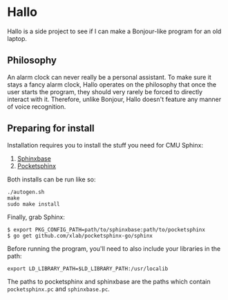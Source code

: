 # Hallo
Hallo is a side project to see if I can make a Bonjour-like program for an old laptop.

## Philosophy
An alarm clock can never really be a personal assistant. To make sure it stays a fancy alarm clock, Hallo operates on the philosophy that once the user starts the program, they should very rarely be forced to directly interact with it. Therefore, unlike Bonjour, Hallo doesn't feature any manner of voice recognition. 

## Preparing for install
Installation requires you to install the stuff you need for CMU Sphinx:

1. [Sphinxbase](https://github.com/cmusphinx/sphinxbase)
2. [Pocketsphinx](https://github.com/cmusphinx/pocketsphinx)

Both installs can be run like so:

```
./autogen.sh
make
sudo make install
```

Finally, grab Sphinx:

```
$ export PKG_CONFIG_PATH=path/to/sphinxbase:path/to/pocketsphinx
$ go get github.com/xlab/pocketsphinx-go/sphinx
```

Before running the program, you'll need to also include your 
libraries in the path:

```export LD_LIBRARY_PATH=$LD_LIBRARY_PATH:/usr/localib```

The paths to pocketsphinx and sphinxbase are the paths which 
contain `pocketsphinx.pc` and `sphinxbase.pc`.
